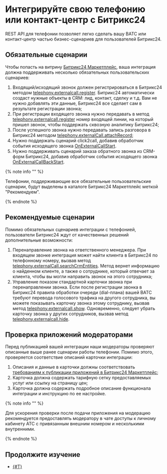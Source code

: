 # Интегрируйте свою телефонию или контакт-центр с Битрикс24

REST API для телефонии позволяет легко сделать вашу ВАТС или контакт-центр частью бизнес-сценариев для пользователей Битрикс24.

## Обязательные сценарии

Чтобы попасть на витрину [Битрикс24 Маркетплейс](https://www.bitrix24.ru/apps/?category=telephony), ваша интеграция должна поддерживать несколько обязательных пользовательских сценариев:

1. Входящий/исходящий звонок должен регистрироваться в Битрикс24 методом [telephony.externalcall.register](../../api-reference/telephony/telephony-external-call-register.md). Битрикс24 автоматически создаст нужные объекты в CRM: лид, контакт, сделку и т.д. Вам не нужно добавлять эти данные, Битрикс24 все сделает сам в результате регистрации звонка;
2. При регистрации входящего звонка нужно передавать в метод [telephony.externalcall.register](../../api-reference/telephony/telephony-external-call-register.md) номер входящей линии, на который пришел звонок, чтобы поддержать сквозную аналитику Битрикс24;
3. После успешного звонка нужно передавать запись разговора в Битрикс24 методом [telephony.externalCall.attachRecord](../../api-reference/telephony/telephony-external-call-attach-record.md); 
4. Нужно поддержать сценарий click2call, добавив обработчик события исходящего звонка [OnExternalCallStart](../../api-reference/telephony/events/on-external-call-start.md).
5. Нужно поддерживать сценарий заказа обратного звонка из CRM-форм Битрикс24, добавив обработчик события исходящего звонка [OnExternalCallBackStart](../../api-reference/telephony/events/on-external-call-back-start.md).

{% note info "" %}

Телефонии, поддерживающие все обязательные пользовательские сценарии, будут выделены в каталоге Битрикс24 Маркетплейс меткой "Рекомендуем".

{% endnote %}

## Рекомендуемые сценарии

Помимо обязательных сценариев интеграции с телефонией, пользователи Битрикс24 ждут от качественных решений дополнительные возможности:

1. Перенаправление звонка на ответственного менеджера. При входящем звонке интеграция может найти клиента в Битрикс24 по телефонному номеру, вызвав метод [telephony.externalCall.searchCrmEntities](../../api-reference/telephony/telephony-external-call-search-crm-entities.md). Метод вернет информацию о найденном клиенте, а также о сотруднике, который отвечает за клиента, чтобы вы могли направить звонок на этого сотрудника;
2. Управление показом стандартной карточки звонка при перенаправлении звонка. Если после регистрации звонка в Битрикс24 правила обработки очереди (dial-плана) вашей ВАТС требуют перевода голосового трафика на другого сотрудника, вы можете показывать карточку звонка этому сотруднику, вызвав метод [telephony.externalcall.show](../../api-reference/telephony/telephony-external-call-show.md). Одновременно, следует убрать карточку звонка у других сотрудников, вызвав метод [telephony.externalcall.hide](../../api-reference/telephony/telephony-external-call-hide.md).

## Проверка приложений модераторами

Перед публикацией вашей интеграции наши модераторы проверяют описанные выше ранее сценарии работы телефонии. Помимо этого, проверяется соответствие описаний карточки интеграции:

1. Описания и данные в карточки должны соответствовать [требованиям к публикации приложений в Битрикс24 Маркетплейс](./publication-requirements.md);
2. Карточка должна содержать тарифную сетку предоставляемых услуг или ссылку на страницу цен;
3. Карточка должна содержать подробное описание функционала интеграции и инструкцию по ее настройке.

{% note info "" %}

Для ускорения проверки после подачи приложения на модерацию рекомендуется предоставлять модератору в чате доступы к личному кабинету АТС с привязанным внешним номером и несколькими внутренними.

{% endnote %}

## Продолжите изучение

- [{#T}](/market/preparing-to-publish/common-requirements.md)
